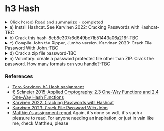 # h3 Hash

<details><summary>Click herex) Read and summarize - completed</summary>
<p>
(This subtask x does not require tests with a computer. Some bullets per article is enough for your summary, feel free to write more if you like)
€ Schneier 2015: Applied Cryptography: 2.3 One-Way Functions and 2.4 One-Way Hash Functions.
 
2.3 One-Way Functions
* OWF is the central conception of public-key cryptography
* OWF is not a protocol itself but serves as a fundamental building block of most of protocols discussed in the book.
* OWF is easy to build, but remarkably much complicated to reverse
* Example: to break a plate into thousand pieces is easy, but to put these thousands pieces back into the plate is comparatively super hard. 
* The great thing about OWF - we can NOT use OWF for public-key encryption as is because people cannot decrypt it (still the plate but containing a message, break it into thousands pieces, then ask a friend to put the pieces into a plate and READ the msg - NOPE).
* A trapdoor OWF - a special type of OWF with a secret trapdoor (secret information, instruction)
* Example: it's easy to dismantle a watch into pieces, and it's super hard to put these pieces back together into a watch, but it would be doable with an instruction. 

2.4 One-Way Hash Functions
* OWHF has many names - compression function, contraction function, msg digest, fingerprint, cryptographic checksum, msg integrity check (MIC), manipulation detection code. 
* OWHF is central to modern cryptography
* HF has been used in Computer Science for a long time.
* HF is a mathematical function where you convert a variable-length input string (pre-image) into fixed-length output string (hash value). 
* HF is many-to-one, we cannot use them to determine 2 strings are equal, but can use them to get a reasonable assumption of accuracy. 
* OWFH works in one way so pre-image -> hash value, NOT hash value -> pre-image, OWFH is collision-free 
* Example: HF with public key is used usually in financial transactions, asking someone to provide the correct hash value to release an amount of money from account 
* MAC (message authentication code) or DAC (data authentication code) = OWHF + secret key with hash value  = f(preimage, key) 
* with MAC/DAC - only someone with the KEY can verify the hash value
     
My thought: The chapter is a great introduction to cryptography. The language used is very down-to-earth, and fun to read. 
</p> 
 </details>  
<details><summary>a) Install Hashcat. See Karvinen 2022: Cracking Passwords with Hashcat-TBC</summary>
    <p>
I got stuck with this task, and got to Matthieu's report for inspiration (cannot recommend his enough) but even Matthieu's couldn't help me get through this task this time.

So I successfully installed hashcat, created a new director "hashed" as instructed in Tero's guide.
At the next step, I got the "Rockyou" dictionary downloaded and used command wc -l (word count, and here number of lines) in the file rockyou. 
     
I also got to identify the type of the hash using `hashid -m 6b1628b016dff46e6fa35684be6acc96` and thing only went smooth till now. 
 
When I tried to crack the hash, this was what I got 

<img width="536" alt="hash-error_message_debian" src="https://user-images.githubusercontent.com/99587532/218857569-4edaf084-6e7e-488e-936a-96cacf8a8ebc.png">
 
So far I couldn't find a solution for that yet, from what I read out which may seem relevant to my case was 
    [ Hashcat isn't finding my Gpu and only works backwards but not well. #2197](https://github.com/hashcat/hashcat/issues/2197)
     on another post, someone encountered the same issue and got it solved by running it on Windows host instead of Debian - I am not very tempted to try out that option though. 
    </p> 
 </details> 
<details><summary>b) Crack this hash: 8eb8e307a6d649bc7fb51443a06a216f-TBC</summary>
    <p>
    </p> 
 </details> 
<details><summary>c) Compile John the Ripper, Jumbo version. Karvinen 2023: Crack File Password With John.-TBC</summary>
    <p>
    </p> 
 </details> 
<details><summary>d) Crack a zip file password-TBC</summary>
    <p>
    </p> 
 </details> 
<details><summary>n) Voluntary: create a password protected file other than ZIP. Crack the password. How many formats can you handle?-TBC</summary>
    <p>
    </p> 
 </details>
 
 ### References 
 * [Tero Karvinen-h3 Hash assignment](https://terokarvinen.com/2023/information-security-2023/?f=moodle)
 * [€ Schneier 2015: Applied Cryptography: 2.3 One-Way Functions and 2.4 One-Way Hash Functions](https://www.oreilly.com/library/view/applied-cryptography-protocols/9781119096726/10_chap02.html#chap02-sec003)
 * [Karvinen 2022: Cracking Passwords with Hashcat](https://terokarvinen.com/2022/cracking-passwords-with-hashcat/)
 * [Karvinen 2023: Crack File Password With John](https://terokarvinen.com/2023/crack-file-password-with-john/)
 * [Matthieu's assignment report](https://github.com/MatthieuBruh/h4_Hash) Again, it's done so well, it's such a pleasure to read. For anyone needing an inspiration, or just in vain like me, check Matthieu, please
